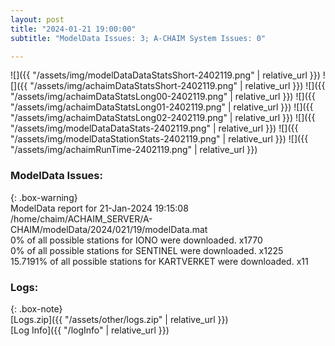 ```yaml
---
layout: post
title: "2024-01-21 19:00:00"
subtitle: "ModelData Issues: 3; A-CHAIM System Issues: 0"

---
```


![]({{ "/assets/img/modelDataDataStatsShort-2402119.png" | relative_url }})
![]({{ "/assets/img/achaimDataStatsShort-2402119.png" | relative_url }})
![]({{ "/assets/img/achaimDataStatsLong00-2402119.png" | relative_url }})
![]({{ "/assets/img/achaimDataStatsLong01-2402119.png" | relative_url }})
![]({{ "/assets/img/achaimDataStatsLong02-2402119.png" | relative_url }})
![]({{ "/assets/img/modelDataDataStats-2402119.png" | relative_url }})
![]({{ "/assets/img/modelDataStationStats-2402119.png" | relative_url }})
![]({{ "/assets/img/achaimRunTime-2402119.png" | relative_url }})


### ModelData Issues:  
  
{: .box-warning}  
 ModelData report for 21-Jan-2024 19:15:08   
 /home/chaim/ACHAIM_SERVER/A-CHAIM/modelData/2024/021/19/modelData.mat   
 0% of all possible stations for IONO were downloaded. x1770   
 0% of all possible stations for SENTINEL were downloaded. x1225   
 15.7191% of all possible stations for KARTVERKET were downloaded. x11   
  


### Logs:  
  
{: .box-note}  
[Logs.zip]({{ "/assets/other/logs.zip" | relative_url }})  
[Log Info]({{ "/logInfo" | relative_url }})  
